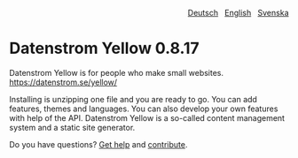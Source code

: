 <p align="right"><a href="README-de.md">Deutsch</a> &nbsp; <a href="README.md">English</a> &nbsp; <a href="README-sv.md">Svenska</a></p>

# Datenstrom Yellow 0.8.17

Datenstrom Yellow is for people who make small websites. https://datenstrom.se/yellow/

Installing is unzipping one file and you are ready to go. You can add features, themes and languages. You can also develop your own features with help of the API. Datenstrom Yellow is a so-called content management system and a static site generator.

Do you have questions? [Get help](https://datenstrom.se/yellow/help/) and [contribute](https://datenstrom.se/yellow/help/contributing-guidelines).
